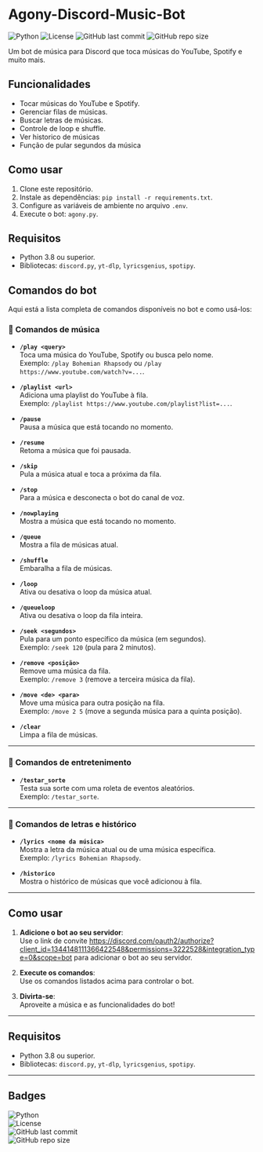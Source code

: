 # Agony-Discord-Music-Bot

![Python](https://img.shields.io/badge/Python-3.8%2B-blue)
![License](https://img.shields.io/badge/License-MIT-green)
![GitHub last commit](https://img.shields.io/github/last-commit/ArthurGueler-dev/Agony-Discord-Music-Bot)
![GitHub repo size](https://img.shields.io/github/repo-size/ArthurGueler-dev/Agony-Discord-Music-Bot)

Um bot de música para Discord que toca músicas do YouTube, Spotify e muito mais.

## Funcionalidades
- Tocar músicas do YouTube e Spotify.
- Gerenciar filas de músicas.
- Buscar letras de músicas.
- Controle de loop e shuffle.
- Ver historico de músicas
- Função de pular segundos da música

## Como usar
1. Clone este repositório.
2. Instale as dependências: `pip install -r requirements.txt`.
3. Configure as variáveis de ambiente no arquivo `.env`.
4. Execute o bot: `agony.py`.

## Requisitos
- Python 3.8 ou superior.
- Bibliotecas: `discord.py`, `yt-dlp`, `lyricsgenius`, `spotipy`.

## Comandos do bot

Aqui está a lista completa de comandos disponíveis no bot e como usá-los:

### 🎵 Comandos de música

- **`/play <query>`**  
  Toca uma música do YouTube, Spotify ou busca pelo nome.  
  Exemplo: `/play Bohemian Rhapsody` ou `/play https://www.youtube.com/watch?v=...`.

- **`/playlist <url>`**  
  Adiciona uma playlist do YouTube à fila.  
  Exemplo: `/playlist https://www.youtube.com/playlist?list=...`.

- **`/pause`**  
  Pausa a música que está tocando no momento.

- **`/resume`**  
  Retoma a música que foi pausada.

- **`/skip`**  
  Pula a música atual e toca a próxima da fila.

- **`/stop`**  
  Para a música e desconecta o bot do canal de voz.

- **`/nowplaying`**  
  Mostra a música que está tocando no momento.

- **`/queue`**  
  Mostra a fila de músicas atual.

- **`/shuffle`**  
  Embaralha a fila de músicas.

- **`/loop`**  
  Ativa ou desativa o loop da música atual.

- **`/queueloop`**  
  Ativa ou desativa o loop da fila inteira.

- **`/seek <segundos>`**  
  Pula para um ponto específico da música (em segundos).  
  Exemplo: `/seek 120` (pula para 2 minutos).

- **`/remove <posição>`**  
  Remove uma música da fila.  
  Exemplo: `/remove 3` (remove a terceira música da fila).

- **`/move <de> <para>`**  
  Move uma música para outra posição na fila.  
  Exemplo: `/move 2 5` (move a segunda música para a quinta posição).

- **`/clear`**  
  Limpa a fila de músicas.

---

### 🎲 Comandos de entretenimento

- **`/testar_sorte`**  
  Testa sua sorte com uma roleta de eventos aleatórios.  
  Exemplo: `/testar_sorte`.

---

### 📜 Comandos de letras e histórico

- **`/lyrics <nome da música>`**  
  Mostra a letra da música atual ou de uma música específica.  
  Exemplo: `/lyrics Bohemian Rhapsody`.

- **`/historico`**  
  Mostra o histórico de músicas que você adicionou à fila.

---

## Como usar

1. **Adicione o bot ao seu servidor**:  
   Use o link de convite https://discord.com/oauth2/authorize?client_id=1344148111366422548&permissions=3222528&integration_type=0&scope=bot para adicionar o bot ao seu servidor.

2. **Execute os comandos**:  
   Use os comandos listados acima para controlar o bot.

3. **Divirta-se**:  
   Aproveite a música e as funcionalidades do bot!

---

## Requisitos

- Python 3.8 ou superior.
- Bibliotecas: `discord.py`, `yt-dlp`, `lyricsgenius`, `spotipy`.

---

## Badges

![Python](https://img.shields.io/badge/Python-3.8%2B-blue)  
![License](https://img.shields.io/badge/License-MIT-green)  
![GitHub last commit](https://img.shields.io/github/last-commit/ArthurGueler-dev/Agony-Discord-Bot)  
![GitHub repo size](https://img.shields.io/github/repo-size/ArthurGueler-dev/Agony-Discord-Bot)




